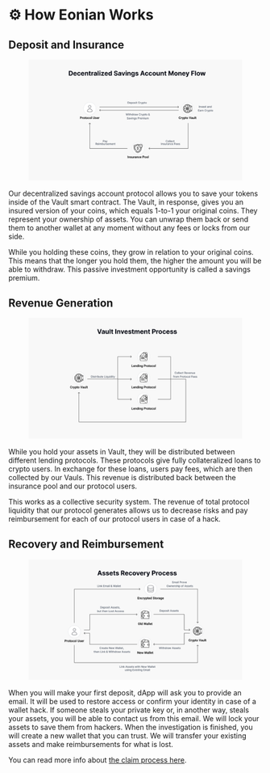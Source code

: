 # ⚙️ How Eonian Works

## Deposit and Insurance

<div data-full-width="true">

<figure><img src="../../.gitbook/assets/image (11).png" alt=""><figcaption></figcaption></figure>

</div>

Our decentralized savings account protocol allows you to save your tokens inside of the Vault smart contract. The Vault, in response, gives you an insured version of your coins, which equals 1-to-1 your original coins. They represent your ownership of assets. You can unwrap them back or send them to another wallet at any moment without any fees or locks from our side.

While you holding these coins, they grow in relation to your original coins. This means that the longer you hold them, the higher the amount you will be able to withdraw. This passive investment opportunity is called a savings premium.

## Revenue Generation

<div data-full-width="true">

<figure><img src="../../.gitbook/assets/image (12).png" alt=""><figcaption></figcaption></figure>

</div>

While you hold your assets in Vault, they will be distributed between different lending protocols. These protocols give fully collateralized loans to crypto users. In exchange for these loans, users pay fees, which are then collected by our Vauls. This revenue is distributed back between the insurance pool and our protocol users.

This works as a collective security system. The revenue of total protocol liquidity that our protocol generates allows us to decrease risks and pay reimbursement for each of our protocol users in case of a hack.

## Recovery and Reimbursement

<div data-full-width="true">

<figure><img src="../../.gitbook/assets/image (13).png" alt=""><figcaption></figcaption></figure>

</div>

When you will make your first deposit, dApp will ask you to provide an email. It will be used to restore access or confirm your identity in case of a wallet hack. If someone steals your private key or, in another way, steals your assets, you will be able to contact us from this email. We will lock your assets to save them from hackers. When the investigation is finished, you will create a new wallet that you can trust. We will transfer your existing assets and make reimbursements for what is lost.

You can read more info about [the claim process here](https://www.notion.so/Insurance-Coverage-Policy-b33c682e8d49426f80fee2bd14525edd?pvs=21).
